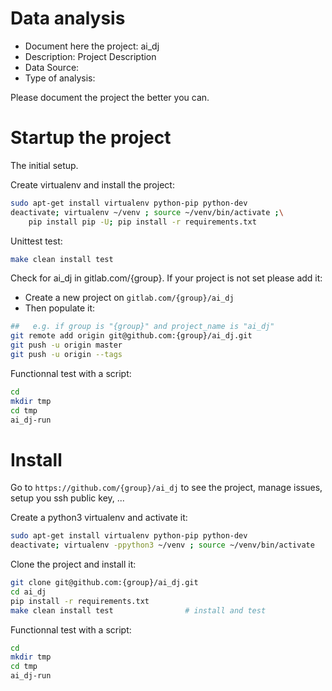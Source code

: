 # Data analysis
- Document here the project: ai_dj
- Description: Project Description
- Data Source:
- Type of analysis:

Please document the project the better you can.

# Startup the project

The initial setup.

Create virtualenv and install the project:
```bash
sudo apt-get install virtualenv python-pip python-dev
deactivate; virtualenv ~/venv ; source ~/venv/bin/activate ;\
    pip install pip -U; pip install -r requirements.txt
```

Unittest test:
```bash
make clean install test
```

Check for ai_dj in gitlab.com/{group}.
If your project is not set please add it:

- Create a new project on `gitlab.com/{group}/ai_dj`
- Then populate it:

```bash
##   e.g. if group is "{group}" and project_name is "ai_dj"
git remote add origin git@github.com:{group}/ai_dj.git
git push -u origin master
git push -u origin --tags
```

Functionnal test with a script:

```bash
cd
mkdir tmp
cd tmp
ai_dj-run
```

# Install

Go to `https://github.com/{group}/ai_dj` to see the project, manage issues,
setup you ssh public key, ...

Create a python3 virtualenv and activate it:

```bash
sudo apt-get install virtualenv python-pip python-dev
deactivate; virtualenv -ppython3 ~/venv ; source ~/venv/bin/activate
```

Clone the project and install it:

```bash
git clone git@github.com:{group}/ai_dj.git
cd ai_dj
pip install -r requirements.txt
make clean install test                # install and test
```
Functionnal test with a script:

```bash
cd
mkdir tmp
cd tmp
ai_dj-run
```
